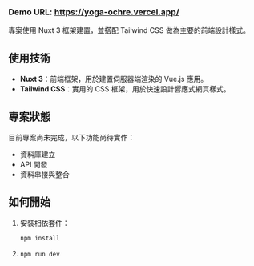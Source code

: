 
### Demo URL: https://yoga-ochre.vercel.app/
專案使用 Nuxt 3 框架建置，並搭配 Tailwind CSS 做為主要的前端設計樣式。

## 使用技術
- **Nuxt 3**：前端框架，用於建置伺服器端渲染的 Vue.js 應用。
- **Tailwind CSS**：實用的 CSS 框架，用於快速設計響應式網頁樣式。

## 專案狀態
目前專案尚未完成，以下功能尚待實作：
- 資料庫建立
- API 開發
- 資料串接與整合

## 如何開始
1. 安裝相依套件：
   ```bash
   npm install
2. 
   ```bash
   npm run dev
